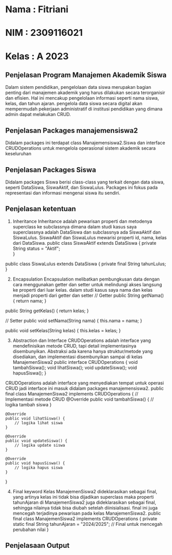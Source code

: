 # Nama : Fitriani
# NIM : 2309116021
# Kelas : A 2023

## Penjelasan Program Manajemen Akademik Siswa
Dalam sistem pendidikan, pengelolaan data siswa merupakan bagian penting dari manajemen akademik yang harus dilakukan secara terorganisir dan efisien. Hal ini mencakup pengelolaan informasi seperti nama siswa, kelas, dan tahun ajaran. pengelola data siswa secara digital akan mempermudah pekerjaan administratif di institusi pendidikan yang dimana admin dapat melakukan CRUD.

## Penjelasan Packages manajemensiswa2
Didalam packages ini terdapat class Manajemensiswa2.Siswa dan interface CRUDOperations untuk mengelola operasional sistem akademik secara keseluruhan

## Penjelasan Packages Siswa
Didalam packages Siswa berisi class-class yang terkait dengan data siswa, seperti DataSiswa, SiswaAktif, dan SiswaLulus. Packages ini fokus pada representasi dan informasi mengenai siswa itu sendiri.

## Penjelasan ketentuan
1. Inheritance
   Inheritance adalah pewarisan properti dan metodenya superclass ke subclassnya dimana dalam studi kasus saya superclassnya adalah DataSiswa dan subclassnya ada SiswaAktif dan SiswaLulus. SiswaAktif dan SiswaLulus mewarisi properti id, nama, kelas dari DataSiswa.
   public class SiswaAktif extends DataSiswa {
    private String status = "Aktif";  
}

public class SiswaLulus extends DataSiswa {
    private final String tahunLulus;  
}


2. Encapsulation
   Encapsulation melibatkan pembungkusan data dengan cara menggunakan getter dan setter untuk melindungi akses langsung ke properti dari luar kelas. dalam studi kasus saya nama dan kelas menjadi properti dari getter dan setter
   // Getter
public String getNama() {
    return nama;
}

public String getKelas() {
    return kelas;
}

// Setter
public void setNama(String nama) {
    this.nama = nama;
}

public void setKelas(String kelas) {
    this.kelas = kelas;
}


3. Abstraction dan Interface
   CRUDOperations adalah interface yang mendefinisikan metode CRUD, tapi detail implementasinya disembunyikan. Abstraksi ada karena hanya struktur/metode yang disediakan, dan implementasi disembunyikan sampai di kelas ManajemenSiswa2
   public interface CRUDOperations {
    void tambahSiswa();
    void lihatSiswa();
    void updateSiswa();
    void hapusSiswa();
}

CRUDOperations adalah interface yang menyediakan tempat untuk operasi CRUD jadi interface ini masuk didalam packages manajemensiswa2.
public final class ManajemenSiswa2 implements CRUDOperations {
    // Implementasi metode CRUD
    @Override
    public void tambahSiswa() {
        // logika tambah siswa
    }
    
    @Override
    public void lihatSiswa() {
        // logika lihat siswa
    }
    
    @Override
    public void updateSiswa() {
        // logika update siswa
    }
    
    @Override
    public void hapusSiswa() {
        // logika hapus siswa
    }
}



4. Final keyword
   Kelas ManajemenSiswa2 dideklarasikan sebagai final, yang artinya kelas ini tidak bisa dijadikan superclass maka properti tahunAjaran di ManajemenSiswa2 juga dideklarasikan sebagai final, sehingga nilainya tidak bisa diubah setelah diinisialisasi. final ini juga mencegah terjadinya pewarisan pada kelas ManajemenSiswa2.
   public final class ManajemenSiswa2 implements CRUDOperations {
    private static final String tahunAjaran = "2024/2025";  // Final untuk mencegah perubahan nilai
}

## Penjelasaan Output

